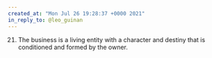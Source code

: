 ```yaml
---
created_at: "Mon Jul 26 19:28:37 +0000 2021"
in_reply_to: @leo_guinan
---
```


21. The business is a living entity with a character and destiny that is conditioned and formed by the owner.